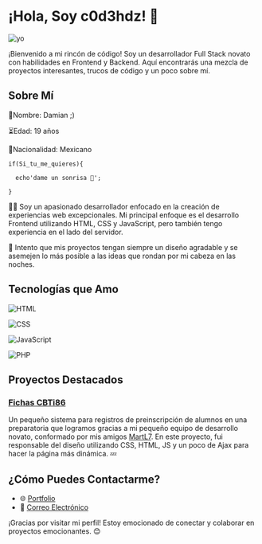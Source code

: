 # ¡Hola, Soy c0d3hdz! 👋

![yo](https://avatars.githubusercontent.com/u/145168535?v=4)


¡Bienvenido a mi rincón de código! Soy un desarrollador Full Stack novato con habilidades en Frontend y Backend. Aquí encontrarás una mezcla de proyectos interesantes, trucos de código y un poco sobre mí.

## Sobre Mí
🍎Nombre: Damian ;)


⏳Edad: 19 años

🌮Nacionalidad: Mexicano

    if(Si_tu_me_quieres){
    
      echo'dame un sonrisa 🥭';

    }

👨‍💻 Soy un apasionado desarrollador enfocado en la creación de experiencias web excepcionales. Mi principal enfoque es el desarrollo Frontend utilizando HTML, CSS y JavaScript, pero también tengo experiencia en el lado del servidor.

🚀 Intento que mis proyectos tengan siempre un diseño agradable y se asemejen lo más posible a las ideas que rondan por mi cabeza en las noches.
  
## Tecnologías que Amo


![HTML](https://img.shields.io/badge/HTML-5-orange)


![CSS](https://img.shields.io/badge/CSS-3-blue)



![JavaScript](https://img.shields.io/badge/JavaScript-ES6-yellow)



![PHP](https://img.shields.io/badge/PHP-7-blueviolet)


## Proyectos Destacados

### [Fichas CBTi86](https://cbtis86.edu.mx/cbtis86.edu.mx/admision/Fichas_CBTis86/)
Un pequeño sistema para registros de preinscripción de alumnos en una preparatoria que logramos gracias a mi pequeño equipo de desarrollo novato, conformado por mis amigos [MartL7](https://github.com/MartL7).
En este proyecto, fui responsable del diseño utilizando CSS, HTML, JS y un poco de Ajax para hacer la página más dinámica. 💤

## ¿Cómo Puedes Contactarme?

- 🌐 [Portfolio](enlace-a-tu-portfolio)
- 📧 [Correo Electrónico](marquezhernandez.damian@gmail.com)

¡Gracias por visitar mi perfil! Estoy emocionado de conectar y colaborar en proyectos emocionantes. 😊
